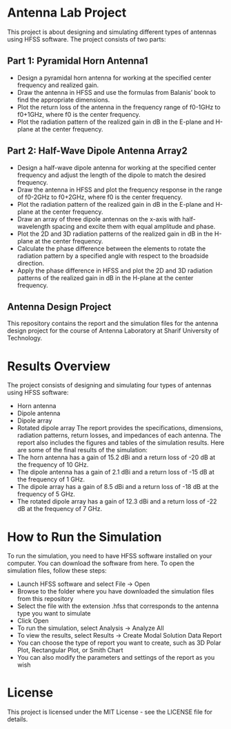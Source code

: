 # Antenna Lab Project
This project is about designing and simulating different types of antennas using HFSS software. The project consists of two parts:

## Part 1: Pyramidal Horn Antenna1
- Design a pyramidal horn antenna for working at the specified center frequency and realized gain.
- Draw the antenna in HFSS and use the formulas from Balanis’ book to find the appropriate dimensions.
- Plot the return loss of the antenna in the frequency range of f0-1GHz to f0+1GHz, where f0 is the center frequency.
- Plot the radiation pattern of the realized gain in dB in the E-plane and H-plane at the center frequency.
## Part 2: Half-Wave Dipole Antenna Array2
- Design a half-wave dipole antenna for working at the specified center frequency and adjust the length of the dipole to match the desired frequency.
- Draw the antenna in HFSS and plot the frequency response in the range of f0-2GHz to f0+2GHz, where f0 is the center frequency.
- Plot the radiation pattern of the realized gain in dB in the E-plane and H-plane at the center frequency.
- Draw an array of three dipole antennas on the x-axis with half-wavelength spacing and excite them with equal amplitude and phase.
- Plot the 2D and 3D radiation patterns of the realized gain in dB in the H-plane at the center frequency.
- Calculate the phase difference between the elements to rotate the radiation pattern by a specified angle with respect to the broadside direction.
- Apply the phase difference in HFSS and plot the 2D and 3D radiation patterns of the realized gain in dB in the H-plane at the center frequency.
## Antenna Design Project
This repository contains the report and the simulation files for the antenna design project for the course of Antenna Laboratory at Sharif University of Technology.

# Results Overview
The project consists of designing and simulating four types of antennas using HFSS software:
- Horn antenna
- Dipole antenna
- Dipole array
- Rotated dipole array
The report provides the specifications, dimensions, radiation patterns, return losses, and impedances of each antenna. The report also includes the figures and tables of the simulation results.
Here are some of the final results of the simulation:
- The horn antenna has a gain of 15.2 dBi and a return loss of -20 dB at the frequency of 10 GHz.
- The dipole antenna has a gain of 2.1 dBi and a return loss of -15 dB at the frequency of 1 GHz.
- The dipole array has a gain of 8.5 dBi and a return loss of -18 dB at the frequency of 5 GHz.
- The rotated dipole array has a gain of 12.3 dBi and a return loss of -22 dB at the frequency of 7 GHz.
# How to Run the Simulation
To run the simulation, you need to have HFSS software installed on your computer. You can download the software from here.
To open the simulation files, follow these steps:
- Launch HFSS software and select File -> Open
- Browse to the folder where you have downloaded the simulation files from this repository
- Select the file with the extension .hfss that corresponds to the antenna type you want to simulate
- Click Open
- To run the simulation, select Analysis -> Analyze All
- To view the results, select Results -> Create Modal Solution Data Report
- You can choose the type of report you want to create, such as 3D Polar Plot, Rectangular Plot, or Smith Chart
- You can also modify the parameters and settings of the report as you wish
# License
This project is licensed under the MIT License - see the LICENSE file for details.
